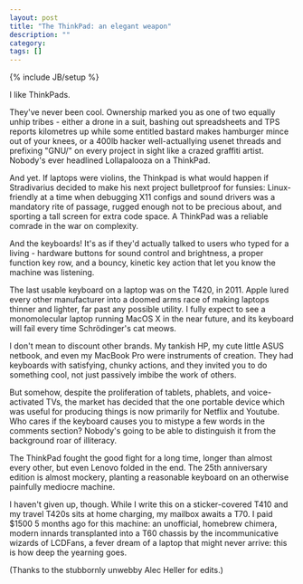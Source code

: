 ```yaml
---
layout: post
title: "The ThinkPad: an elegant weapon"
description: ""
category:
tags: []
---
```

{% include JB/setup %}

I like ThinkPads.

They've never been cool. Ownership marked you as one of two equally
unhip tribes - either a drone in a suit, bashing out spreadsheets and
TPS reports kilometres up while some entitled bastard makes hamburger
mince out of your knees, or a 400lb hacker well-actuallying usenet
threads and prefixing "GNU/" on every project in sight like a crazed
graffiti artist.  Nobody's ever headlined Lollapalooza on a ThinkPad.

And yet. If laptops were violins, the Thinkpad is what would happen if
Stradivarius decided to make his next project bulletproof for
funsies: Linux-friendly at a time when debugging X11 configs
and sound drivers was a mandatory rite of passage, rugged enough not
to be precious about, and sporting a tall screen for extra code
space. A ThinkPad was a reliable comrade in the war on complexity.

And the keyboards! It's as if they'd actually talked to users who
typed for a living - hardware buttons for sound control and
brightness, a proper function key row, and a bouncy, kinetic key
action that let you know the machine was listening.

The last usable keyboard on a laptop was on the T420, in 2011. Apple lured every
other manufacturer into a doomed arms race of making laptops thinner
and lighter, far past any possible utility. I fully expect to see a
monomolecular laptop running MacOS X in the near future, and its
keyboard will fail every time Schrödinger's cat meows.

I don't mean to discount other brands. My tankish HP, my cute little
ASUS netbook, and even my MacBook Pro were instruments of
creation. They had keyboards with satisfying, chunky actions, and they
invited you to do something cool, not just passively imbibe the work
of others.

But somehow, despite the proliferation of tablets, phablets, and
voice-activated TVs, the market has decided that the one portable
device which was useful for producing things is now primarily for
Netflix and Youtube. Who cares if the keyboard causes you to mistype a
few words in the comments section? Nobody's going to be able to
distinguish it from the background roar of illiteracy.

The ThinkPad fought the good fight for a long time, longer than almost
every other, but even Lenovo folded in the end. The 25th anniversary
edition is almost mockery, planting a reasonable keyboard on an
otherwise painfully mediocre machine.

I haven't given up, though. While I write this on a sticker-covered
T410 and my travel T420s sits at home charging, my mailbox awaits a
T70. I paid $1500 5 months ago for this machine: an unofficial,
homebrew chimera, modern innards transplanted into a T60 chassis by
the incommunicative wizards of LCDFans, a fever dream of a laptop that
might never arrive: this is how deep the yearning goes.

(Thanks to the stubbornly unwebby Alec Heller for edits.)

